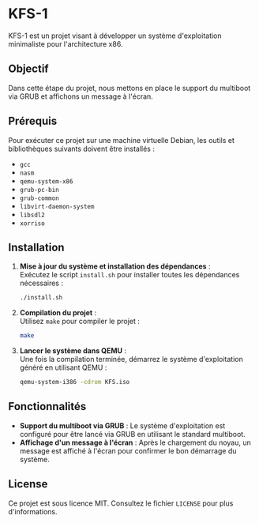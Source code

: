 # KFS-1

KFS-1 est un projet visant à développer un système d'exploitation minimaliste pour l'architecture x86.

## Objectif

Dans cette étape du projet, nous mettons en place le support du multiboot via GRUB et affichons un message à l'écran.

## Prérequis

Pour exécuter ce projet sur une machine virtuelle Debian, les outils et bibliothèques suivants doivent être installés :

- `gcc`
- `nasm`
- `qemu-system-x86`
- `grub-pc-bin`
- `grub-common`
- `libvirt-daemon-system`
- `libsdl2`
- `xorriso`

## Installation

1. **Mise à jour du système et installation des dépendances** :  
   Exécutez le script `install.sh` pour installer toutes les dépendances nécessaires :
   ```bash
   ./install.sh
   ```

2. **Compilation du projet** :  
   Utilisez `make` pour compiler le projet :
   ```bash
   make
   ```

3. **Lancer le système dans QEMU** :  
   Une fois la compilation terminée, démarrez le système d'exploitation généré en utilisant QEMU :
   ```bash
   qemu-system-i386 -cdrom KFS.iso
   ```

## Fonctionnalités

- **Support du multiboot via GRUB** : Le système d'exploitation est configuré pour être lancé via GRUB en utilisant le standard multiboot.
- **Affichage d'un message à l'écran** : Après le chargement du noyau, un message est affiché à l'écran pour confirmer le bon démarrage du système.

## License

Ce projet est sous licence MIT. Consultez le fichier `LICENSE` pour plus d'informations.
